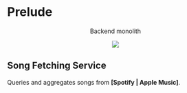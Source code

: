 # Prelude
<p align="center">
  Backend monolith
</p>
<p align="center">
  <img src="https://img.shields.io/badge/Status-WIP-green" />
</p>

## Song Fetching Service

Queries and aggregates songs from **[Spotify | Apple Music]**.